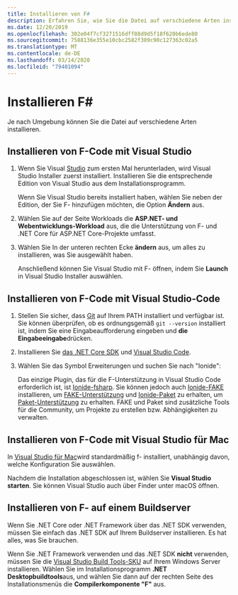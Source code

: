```yaml
---
title: Installieren von F#
description: Erfahren Sie, wie Sie die Datei auf verschiedene Arten installieren.
ms.date: 12/20/2019
ms.openlocfilehash: 302e04f7cf3271516dff88d9d5f18f620b6ede80
ms.sourcegitcommit: 7588136e355e10cbc2582f389c90c127363c02a5
ms.translationtype: MT
ms.contentlocale: de-DE
ms.lasthandoff: 03/14/2020
ms.locfileid: "79401094"
---
```

# <a name="install-f"></a>Installieren F\#

Je nach Umgebung können Sie die Datei auf verschiedene Arten installieren.

## <a name="install-f-with-visual-studio"></a>Installieren von F-Code mit Visual Studio

1. Wenn Sie Visual [Studio](https://visualstudio.microsoft.com/downloads/?utm_medium=microsoft&utm_source=docs.microsoft.com&utm_campaign=inline+link&utm_content=download+vs2019) zum ersten Mal herunterladen, wird Visual Studio Installer zuerst installiert. Installieren Sie die entsprechende Edition von Visual Studio aus dem Installationsprogramm.

   Wenn Sie Visual Studio bereits installiert haben, wählen Sie neben der Edition, der Sie F- hinzufügen möchten, die Option **Ändern** aus.

2. Wählen Sie auf der Seite Workloads die **ASP.NET- und Webentwicklungs-Workload** aus, die die Unterstützung von F- und .NET Core für ASP.NET Core-Projekte umfasst.

3. Wählen Sie In der unteren rechten Ecke **ändern** aus, um alles zu installieren, was Sie ausgewählt haben.

   Anschließend können Sie Visual Studio mit F- öffnen, indem Sie **Launch** in Visual Studio Installer auswählen.

## <a name="install-f-with-visual-studio-code"></a>Installieren von F-Code mit Visual Studio-Code

1. Stellen Sie sicher, dass [Git](https://git-scm.com/download) auf Ihrem PATH installiert und verfügbar ist. Sie können überprüfen, ob es ordnungsgemäß `git --version` installiert ist, indem Sie eine Eingabeaufforderung eingeben und **die Eingabeeingabe**drücken.

2. Installieren Sie [das .NET Core SDK](https://dotnet.microsoft.com/download) und [Visual Studio Code](https://code.visualstudio.com).

3. Wählen Sie das Symbol Erweiterungen und suchen Sie nach "Ionide":

   Das einzige Plugin, das für die F-Unterstützung in Visual Studio Code erforderlich ist, ist [Ionide-fsharp](https://marketplace.visualstudio.com/items?itemName=Ionide.Ionide-fsharp). Sie können jedoch auch [Ionide-FAKE](https://marketplace.visualstudio.com/items?itemName=Ionide.Ionide-FAKE) installieren, um [FAKE-Unterstützung](https://fake.build/) und [Ionide-Paket](https://marketplace.visualstudio.com/items?itemName=Ionide.Ionide-Paket) zu erhalten, um [Paket-Unterstützung](https://fsprojects.github.io/Paket/) zu erhalten. FAKE und Paket sind zusätzliche Tools für die Community, um Projekte zu erstellen bzw. Abhängigkeiten zu verwalten.

## <a name="install-f-with-visual-studio-for-mac"></a>Installieren von F-Code mit Visual Studio für Mac

In [Visual Studio für Mac](https://visualstudio.microsoft.com/vs/mac/?utm_medium=microsoft&utm_source=docs.microsoft.com&utm_campaign=inline+link)wird standardmäßig f- installiert, unabhängig davon, welche Konfiguration Sie auswählen.

Nachdem die Installation abgeschlossen ist, wählen Sie **Visual Studio starten**. Sie können Visual Studio auch über Finder unter macOS öffnen.

## <a name="install-f-on-a-build-server"></a>Installieren von F- auf einem Buildserver

Wenn Sie .NET Core oder .NET Framework über das .NET SDK verwenden, müssen Sie einfach das .NET SDK auf Ihrem Buildserver installieren. Es hat alles, was Sie brauchen.

Wenn Sie .NET Framework verwenden und das .NET SDK **nicht** verwenden, müssen Sie die [Visual Studio Build Tools-SKU](https://visualstudio.microsoft.com/thank-you-downloading-visual-studio/?sku=BuildTools&rel=16) auf Ihrem Windows Server installieren. Wählen Sie im Installationsprogramm **.NET Desktopbuildtools**aus, und wählen Sie dann auf der rechten Seite des Installationsmenüs die **Compilerkomponente "F"** aus.
